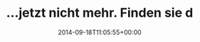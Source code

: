 ---
retweeted: false
source: <a href="http://twitter.com" rel="nofollow">Twitter Web Client</a>
entities:
  user_mentions: []
  urls: []
  symbols: []
  media:
  - expanded_url: https://twitter.com/bascht/status/512558128991584256/photo/1
    indices:
    - '48'
    - '70'
    url: http://t.co/g7U3Y5Ze15
    media_url: http://pbs.twimg.com/media/Bxz45kFCYAAaBeR.png
    id_str: '512558125434429440'
    id: '512558125434429440'
    media_url_https: https://pbs.twimg.com/media/Bxz45kFCYAAaBeR.png
    sizes:
      small:
        w: '643'
        h: '244'
        resize: fit
      large:
        w: '643'
        h: '244'
        resize: fit
      thumb:
        w: '150'
        h: '150'
        resize: crop
      medium:
        w: '643'
        h: '244'
        resize: fit
    type: photo
    display_url: pic.twitter.com/g7U3Y5Ze15
  hashtags: []
display_text_range:
- '0'
- '70'
favorite_count: '1'
id_str: '512558128991584256'
truncated: false
retweet_count: '0'
id: '512558128991584256'
possibly_sensitive: false
created_at: Thu Sep 18 11:05:55 +0000 2014
favorited: false
full_text: |-
  …jetzt nicht mehr.
  Finden sie den Grund heraus.
lang: de
extended_entities:
  media:
  - expanded_url: https://twitter.com/bascht/status/512558128991584256/photo/1
    indices:
    - '48'
    - '70'
    url: http://t.co/g7U3Y5Ze15
    media_url: http://pbs.twimg.com/media/Bxz45kFCYAAaBeR.png
    id_str: '512558125434429440'
    id: '512558125434429440'
    media_url_https: https://pbs.twimg.com/media/Bxz45kFCYAAaBeR.png
    sizes:
      small:
        w: '643'
        h: '244'
        resize: fit
      large:
        w: '643'
        h: '244'
        resize: fit
      thumb:
        w: '150'
        h: '150'
        resize: crop
      medium:
        w: '643'
        h: '244'
        resize: fit
    type: photo
    display_url: pic.twitter.com/g7U3Y5Ze15
tags:
- pesos:twitter
date: '2014-09-18T11:05:55+00:00'
src: https://twitter.com/bascht/status/512558128991584256
original_url: https://twitter.com/bascht/status/512558128991584256
type: twitter_tweet
media_url: https://img.bascht.com/twitter/pbs.twimg.com/media/Bxz45kFCYAAaBeR.png
text: |-
  …jetzt nicht mehr.
  Finden sie den Grund heraus.
title: |-
  …jetzt nicht mehr.
  Finden sie d

---